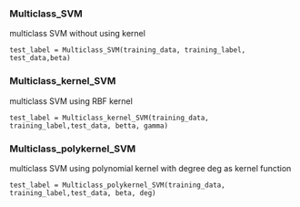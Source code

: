 ### Multiclass_SVM
multiclass SVM without using kernel

```
test_label = Multiclass_SVM(training_data, training_label, test_data,beta)
```


### Multiclass_kernel_SVM
multiclass SVM using RBF kernel
```
test_label = Multiclass_kernel_SVM(training_data, training_label,test_data, betta, gamma)
```

### Multiclass_polykernel_SVM
multiclass SVM using polynomial kernel with degree deg as kernel function
```
test_label = Multiclass_polykernel_SVM(training_data, training_label,test_data, beta, deg)
```
